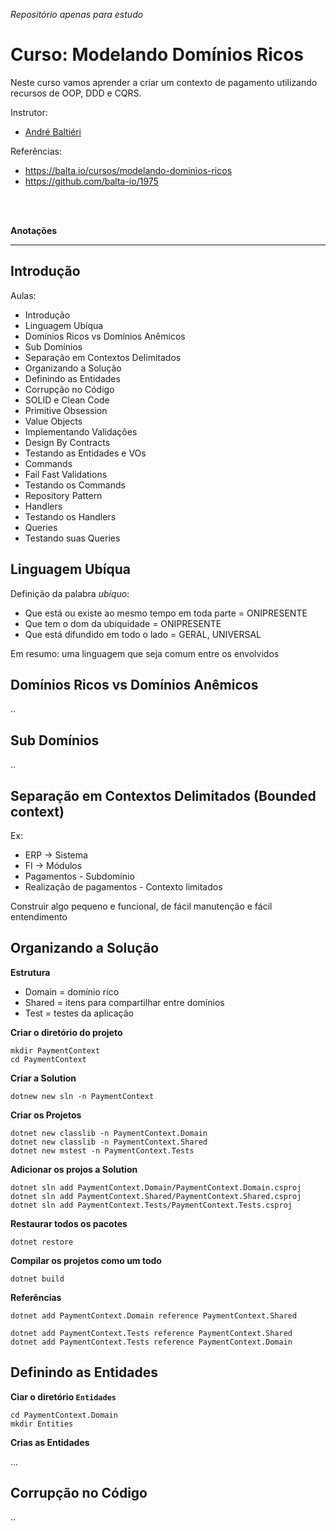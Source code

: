 _Repositório apenas para estudo_

# Curso: Modelando Domínios Ricos

Neste curso vamos aprender a criar um contexto de pagamento utilizando recursos de OOP, DDD e CQRS.

Instrutor:

- [André Baltiéri](balta.io)

Referências:

- https://balta.io/cursos/modelando-dominios-ricos
- https://github.com/balta-io/1975

<br>
<br>

**Anotações**

<hr>

## Introdução

Aulas:

- Introdução
- Linguagem Ubíqua
- Domínios Ricos vs Domínios Anêmicos
- Sub Domínios
- Separação em Contextos Delimitados
- Organizando a Solução
- Definindo as Entidades
- Corrupção no Código
- SOLID e Clean Code
- Primitive Obsession
- Value Objects
- Implementando Validações
- Design By Contracts
- Testando as Entidades e VOs
- Commands
- Fail Fast Validations
- Testando os Commands
- Repository Pattern
- Handlers
- Testando os Handlers
- Queries
- Testando suas Queries

## Linguagem Ubíqua

Definição da palabra _ubíquo_:

- Que está ou existe ao mesmo tempo em toda parte = ONIPRESENTE
- Que tem o dom da ubiquidade = ONIPRESENTE
- Que está difundido em todo o lado = GERAL, UNIVERSAL

Em resumo: uma linguagem que seja comum entre os envolvidos

## Domínios Ricos vs Domínios Anêmicos

..

## Sub Domínios

..

## Separação em Contextos Delimitados (Bounded context)

Ex:

- ERP -> Sistema
- FI -> Módulos
- Pagamentos - Subdomínio
- Realização de pagamentos - Contexto limitados

Construir algo pequeno e funcional, de fácil manutenção e fácil entendimento

## Organizando a Solução

**Estrutura**

- Domain = domínio ríco
- Shared = itens para compartilhar entre domínios
- Test = testes da aplicação

**Criar o diretório do projeto**

```
mkdir PaymentContext
cd PaymentContext
```

**Criar a Solution**

```
dotnew new sln -n PaymentContext
```

**Criar os Projetos**

```
dotnet new classlib -n PaymentContext.Domain
dotnet new classlib -n PaymentContext.Shared
dotnet new mstest -n PaymentContext.Tests
```

**Adicionar os projos a Solution**

```
dotnet sln add PaymentContext.Domain/PaymentContext.Domain.csproj
dotnet sln add PaymentContext.Shared/PaymentContext.Shared.csproj
dotnet sln add PaymentContext.Tests/PaymentContext.Tests.csproj
```

**Restaurar todos os pacotes**

```
dotnet restore
```

**Compilar os projetos como um todo**

```
dotnet build
```

**Referências**

```
dotnet add PaymentContext.Domain reference PaymentContext.Shared

dotnet add PaymentContext.Tests reference PaymentContext.Shared
dotnet add PaymentContext.Tests reference PaymentContext.Domain
```

## Definindo as Entidades

**Ciar o diretório `Entidades`**

```
cd PaymentContext.Domain
mkdir Entities
```

**Crias as Entidades**

...

## Corrupção no Código

..